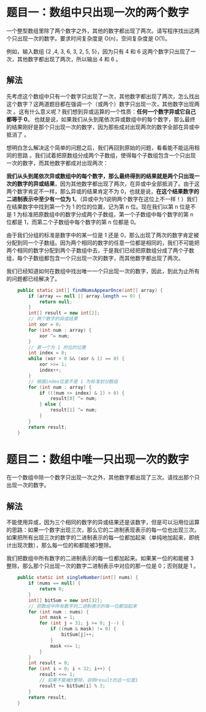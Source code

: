 # 题目一：数组中只出现一次的两个数字

一个整型数组里除了两个数字之外，其他的数字都出现了两次。请写程序找出这两个只出现一次的数字。要求时间复杂度是 O(n)，空间复杂度是 O(1)。

例如，输入数组 {2 ,4, 3, 6, 3, 2, 5, 5}，因为只有 4 和 6 这两个数字只出现了一次，其他数字都出现了两次，所以输出 4 和 6 。

## 解法

先考虑这个数组中只有一个数字只出现了一次，其他数字都出现了两次，怎么找出这个数字？这两道题目都在强调一个（或两个）数字只出现一次，其他数字出现两次 。这有什么意义呢？我们想到异或运算的一个性质：**任何一个数字异或它自己都等于 0**。 也就是说，如果我们从头到尾依次异或数组中的每个数字，那么最终的结果刚好是那个只出现一次的数字，因为那些成对出现两次的数字全部在异或中抵消了 。

想明白怎么解决这个简单的问题之后，我们再回到原始的问题，看看能不能运用相同的思路 。我们试着把原数组分成两个子数组，使得每个子数组包含一个只出现一次的数字，而其他数字都成对出现两次：

**我们从头到尾依次异或数组中的每个数字，那么最终得到的结果就是两个只出现一次的数字的异或结果**，因为其他数字都出现了两次，在异或中全部抵消了。由于这两个数字肯定不一样，那么异或的结果肯定不为 0，也就是说，**在这个结果数字的二进制表示中至少有一位为 1**。（异或中为1说明两个数字在这位上不一样！）我们在结果数字中找到第一个为 1 的位的位置，记为第 n 位。现在我们以第 n 位是不是 1 为标准把原数组中的数字分成两个子数组，第一个子数组中每个数字的第 n 位都是 1，而第二个子数组中每个数字的第 n 位都是 0。

由于我们分组的标准是数字中的某一位是 1 还是 0，那么出现了两次的数字肯定被分配到同一个子数组。因为两个相同的数字的任意一位都是相同的，我们不可能把两个相同的数字分配到两个子数组中去，于是我们已经把原数组分成了两个子数组，每个子数组都包含一个只出现一次的数字，而其他数字都出现了两次。

我们已经知道如何在数组中找出唯一一个只出现一次的数字，因此，到此为止所有的问题都已经解决了。

```java
    public static int[] findNumsAppearOnce(int[] array) {
        if (array == null || array.length == 0) {
            return null;
        }
        int[] result = new int[2];
        // 两个数字的异或结果
        int xor = 0;
        for (int num : array) {
            xor ^= num;
        }
        // 第一个为 1 的位的位置
        int index = 0;
        while (xor > 0 && (xor & 1) == 0) {
            xor >>= 1;
            index++;
        }
        // 根据index位是不是 1 为标准划分数组
        for (int num : array) {
            if (((num >> index) & 1) > 0) {
                result[0] ^= num;
            } else {
                result[1] ^= num;
            }
        }
        return result;
    }
```

# 题目二：数组中唯一只出现一次的数字 

在一个数组中除一个数字只出现一次之外，其他数字都出现了三次。请找出那个只出现一次的数字。

## 解法

不能使用异或，因为三个相同的数字的异或结果还是该数字，但是可以沿用位运算的思路：如果一个数字出现三次，那么它的二进制表现表示的每一位也出现三次。如果把所有出现三次的数字的二进制表示的每一位都加起来（单纯地加起来，即统计出现次数），那么每一位的和都能被3整除。

我们把数组中所有数字的二进制表示的每一位都加起来。如果某一位的和能被 3 整除，那么那个只出现一次的数字二进制表示中对应的那一位是 0；否则就是 1 。

```java
    public static int singleNumber(int[] nums) {
        if (nums == null) {
            return 0;
        }
        int[] bitSum = new int[32];
        // 把数组中所有数字的二进制表示的每一位都加起来
        for (int num : nums) {
            int mask = 1;
            for (int j = 31; j >= 0; j--) {
                if ((num & mask) != 0) {
                    bitSum[j]++;
                }
                mask <<= 1;
            }
        }
        int result = 0;
        for (int i = 0; i < 32; i++) {
            result <<= 1;
            // 如果不能被3整除，说明result的这一位是1
            result += bitSum[i] % 3;
        }
        return result;
    }
```

